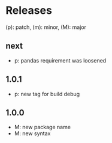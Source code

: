 # Releases

(p): patch, (m): minor, (M): major

## next
* p: pandas requirement was loosened

## 1.0.1
* p: new tag for build debug

## 1.0.0
* M: new package name
* M: new syntax

